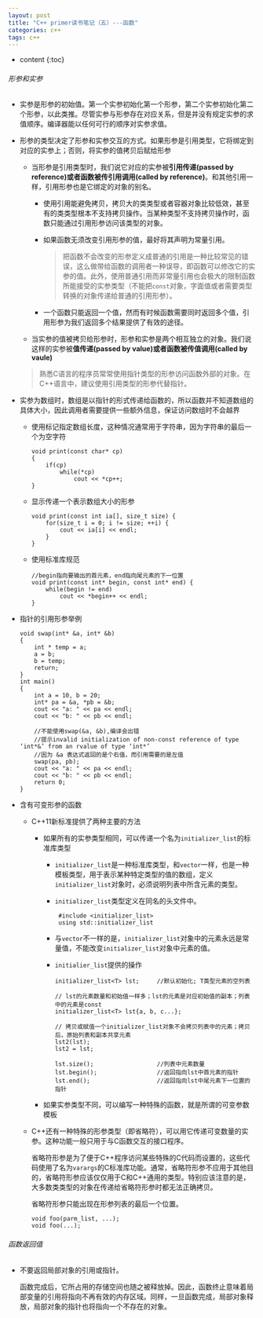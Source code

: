 ```yaml
---
layout: post
title: "C++ primer读书笔记（五）---函数"
categories: c++
tags: c++
---
```


* content
{:toc}

###### 形参和实参 
 
* 实参是形参的初始值。第一个实参初始化第一个形参，第二个实参初始化第二个形参，以此类推。尽管实参与形参存在对应关系，但是并没有规定实参的求值顺序。编译器能以任何可行的顺序对实参求值。

* 形参的类型决定了形参和实参交互的方式。如果形参是引用类型，它将绑定到对应的实参上；否则，将实参的值拷贝后赋给形参

  + 当形参是引用类型时，我们说它对应的实参被**引用传递(passed by reference)**或者函数被**传引用调用(called by reference)**。和其他引用一样，引用形参也是它绑定的对象的别名。
    
    - 使用引用能避免拷贝，拷贝大的类类型或者容器对象比较低效，甚至有的类类型根本不支持拷贝操作。当某种类型不支持拷贝操作时，函数只能通过引用形参访问该类型的对象。
    
    - 如果函数无须改变引用形参的值，最好将其声明为常量引用。

      > 把函数不会改变的形参定义成普通的引用是一种比较常见的错误，这么做带给函数的调用者一种误导，即函数可以修改它的实参的值。此外，使用普通引用而非常量引用也会极大的限制函数所能接受的实参类型（不能把`const`对象，字面值或者需要类型转换的对象传递给普通的引用形参）。


    - 一个函数只能返回一个值，然而有时候函数需要同时返回多个值，引用形参为我们返回多个结果提供了有效的途径。


  + 当实参的值被拷贝给形参时，形参和实参是两个相互独立的对象。我们说这样的实参被**值传递(passed by value)**或者函数被**传值调用(called by vaule)**

  > 熟悉C语言的程序员常常使用指针类型的形参访问函数外部的对象。在C++语言中，建议使用引用类型的形参代替指针。

* 实参为数组时，数组是以指针的形式传递给函数的，所以函数并不知道数组的具体大小，因此调用者需要提供一些额外信息，保证访问数组时不会越界

  + 使用标记指定数组长度，这种情况通常用于字符串，因为字符串的最后一个为空字符

        void print(const char* cp)
        {
            if(cp)
                while(*cp)
                    cout << *cp++;
        } 

  + 显示传递一个表示数组大小的形参

        void print(const int ia[], size_t size) {
            for(size_t i = 0; i != size; ++i) {
                cout << ia[i] << endl;
            }
        }

  + 使用标准库规范

        //begin指向要输出的首元素，end指向尾元素的下一位置
        void print(const int* begin, const int* end) {
            while(begin != end)
                cout << *begin++ << endl;
        }

* 指针的引用形参举例

      void swap(int* &a, int* &b)
      {
          int * temp = a;
          a = b;
          b = temp;
          return; 
      }
      int main()
      {
          int a = 10, b = 20;
          int* pa = &a, *pb = &b;
          cout << "a: " << pa << endl;
          cout << "b: " << pb << endl;

          //不能使用swap(&a, &b),编译会出错
          //提示invalid initialization of non-const reference of type ‘int*&’ from an rvalue of type ‘int*’
          //因为 &a 表达式返回的是个右值，而引用需要的是左值
          swap(pa, pb);
          cout << "a: " << pa << endl;
          cout << "b: " << pb << endl;
          return 0;
      }


* 含有可变形参的函数

  + C++11新标准提供了两种主要的方法
   
    * 如果所有的实参类型相同，可以传递一个名为`initializer_list`的标准库类型

      - `initializer_list`是一种标准库类型，和`vector`一样，也是一种模板类型，用于表示某种特定类型的值的数组，定义`initializer_list`对象时，必须说明列表中所含元素的类型。
      - `initializer_list`类型定义在同名的头文件中。
        
             #include <initializer_list>
             using std::initializer_list

      - 与`vector`不一样的是，`initializer_list`对象中的元素永远是常量值，不能改变`initializer_list`对象中元素的值。
      - `initialier_list`提供的操作
          
            initializer_list<T> lst;     //默认初始化; T类型元素的空列表

            // lst的元素数量和初始值一样多；lst的元素是对应初始值的副本；列表中的元素是const
            initializer_list<T> lst{a, b, c...};
            
            // 拷贝或赋值一个initializer_list对象不会拷贝列表中的元素；拷贝后，原始列表和副本共享元素
            lst2(lst);
            lst2 = lst;
    
            lst.size();                  //列表中元素数量
            lst.begin();                 //返回指向lst中首元素的指针
            lst.end();                   //返回指向lst中尾元素下一位置的指针


    * 如果实参类型不同，可以编写一种特殊的函数，就是所谓的可变参数模板


  + C++还有一种特殊的形参类型（即省略符），可以用它传递可变数量的实参。这种功能一般只用于与C函数交互的接口程序。

    省略符形参是为了便于C++程序访问某些特殊的C代码而设置的，这些代码使用了名为`varargs`的C标准库功能。通常，省略符形参不应用于其他目的，省略符形参应该仅仅用于C和C++通用的类型。特别应该注意的是，大多数类类型的对象在传递给省略符形参时都无法正确拷贝。


    省略符形参只能出现在形参列表的最后一个位置。

        void foo(parm_list, ...);
        void foo(...);

###### 函数返回值

* 不要返回局部对象的引用或指针。

  函数完成后，它所占用的存储空间也随之被释放掉。因此，函数终止意味着局部变量的引用将指向不再有效的内存区域。同样，一旦函数完成，局部对象释放，局部对象的指针也将指向一个不存在的对象。


